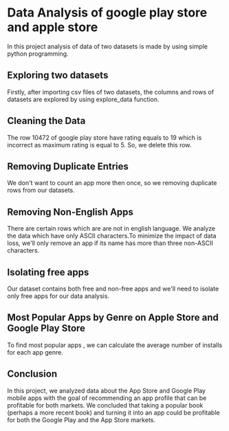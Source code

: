 # Data Analysis of google play store and apple store
In this project analysis of data of two datasets is made by using simple python programming.
## Exploring two datasets
Firstly, after importing csv files of two datasets, the columns and rows of datasets are explored by using explore_data function.
## Cleaning the Data
The row 10472 of google play store have rating equals to 19 which is incorrect as maximum rating is equal to 5. So, we delete this row.
## Removing Duplicate Entries
We don't want to count an app more then once, so we removing duplicate rows from our datasets.
## Removing Non-English Apps
There are certain rows which are are not in english language. We analyze the data which have only ASCII characters.To minimize the impact of data loss, we'll only remove an app if its name has more than three non-ASCII characters.
## Isolating free apps
Our dataset contains both free and non-free apps and we'll need to isolate only free apps for our data analysis.
## Most Popular Apps by Genre on Apple Store and Google Play Store
To find most popular apps , we can calculate the average number of installs for each app genre.
## Conclusion
In this project, we analyzed data about the App Store and Google Play mobile apps with the goal of recommending an app profile that can be profitable for both markets. We concluded that taking a popular book (perhaps a more recent book) and turning it into an app could be profitable for both the Google Play and the App Store markets.
